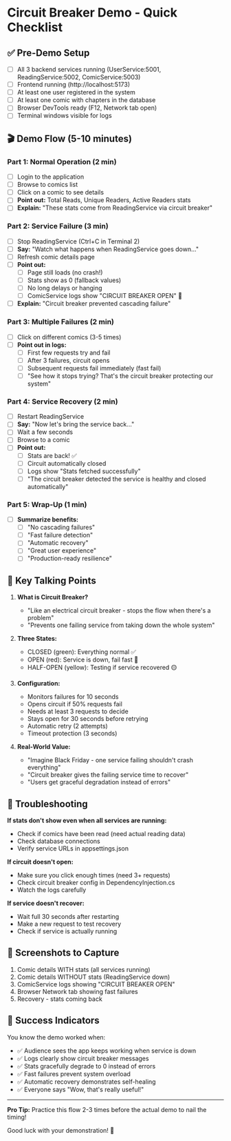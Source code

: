 # Circuit Breaker Demo - Quick Checklist

## ✅ Pre-Demo Setup

- [ ] All 3 backend services running (UserService:5001, ReadingService:5002, ComicService:5003)
- [ ] Frontend running (http://localhost:5173)
- [ ] At least one user registered in the system
- [ ] At least one comic with chapters in the database
- [ ] Browser DevTools ready (F12, Network tab open)
- [ ] Terminal windows visible for logs

## 🎬 Demo Flow (5-10 minutes)

### Part 1: Normal Operation (2 min)
- [ ] Login to the application
- [ ] Browse to comics list
- [ ] Click on a comic to see details
- [ ] **Point out:** Total Reads, Unique Readers, Active Readers stats
- [ ] **Explain:** "These stats come from ReadingService via circuit breaker"

### Part 2: Service Failure (3 min)
- [ ] Stop ReadingService (Ctrl+C in Terminal 2)
- [ ] **Say:** "Watch what happens when ReadingService goes down..."
- [ ] Refresh comic details page
- [ ] **Point out:**
  - [ ] Page still loads (no crash!)
  - [ ] Stats show as 0 (fallback values)
  - [ ] No long delays or hanging
  - [ ] ComicService logs show "CIRCUIT BREAKER OPEN" 🔴
- [ ] **Explain:** "Circuit breaker prevented cascading failure"

### Part 3: Multiple Failures (2 min)
- [ ] Click on different comics (3-5 times)
- [ ] **Point out in logs:**
  - [ ] First few requests try and fail
  - [ ] After 3 failures, circuit opens
  - [ ] Subsequent requests fail immediately (fast fail)
  - [ ] "See how it stops trying? That's the circuit breaker protecting our system"

### Part 4: Service Recovery (2 min)
- [ ] Restart ReadingService
- [ ] **Say:** "Now let's bring the service back..."
- [ ] Wait a few seconds
- [ ] Browse to a comic
- [ ] **Point out:**
  - [ ] Stats are back! ✅
  - [ ] Circuit automatically closed
  - [ ] Logs show "Stats fetched successfully"
  - [ ] "The circuit breaker detected the service is healthy and closed automatically"

### Part 5: Wrap-Up (1 min)
- [ ] **Summarize benefits:**
  - [ ] "No cascading failures"
  - [ ] "Fast failure detection"  
  - [ ] "Automatic recovery"
  - [ ] "Great user experience"
  - [ ] "Production-ready resilience"

## 🎤 Key Talking Points

1. **What is Circuit Breaker?**
   - "Like an electrical circuit breaker - stops the flow when there's a problem"
   - "Prevents one failing service from taking down the whole system"

2. **Three States:**
   - CLOSED (green): Everything normal ✅
   - OPEN (red): Service is down, fail fast 🔴
   - HALF-OPEN (yellow): Testing if service recovered 🟡

3. **Configuration:**
   - Monitors failures for 10 seconds
   - Opens circuit if 50% requests fail
   - Needs at least 3 requests to decide
   - Stays open for 30 seconds before retrying
   - Automatic retry (2 attempts)
   - Timeout protection (3 seconds)

4. **Real-World Value:**
   - "Imagine Black Friday - one service failing shouldn't crash everything"
   - "Circuit breaker gives the failing service time to recover"
   - "Users get graceful degradation instead of errors"

## 🐛 Troubleshooting

**If stats don't show even when all services are running:**
- Check if comics have been read (need actual reading data)
- Check database connections
- Verify service URLs in appsettings.json

**If circuit doesn't open:**
- Make sure you click enough times (need 3+ requests)
- Check circuit breaker config in DependencyInjection.cs
- Watch the logs carefully

**If service doesn't recover:**
- Wait full 30 seconds after restarting
- Make a new request to test recovery
- Check if service is actually running

## 📸 Screenshots to Capture

1. Comic details WITH stats (all services running)
2. Comic details WITHOUT stats (ReadingService down)
3. ComicService logs showing "CIRCUIT BREAKER OPEN"
4. Browser Network tab showing fast failures
5. Recovery - stats coming back

## 🎯 Success Indicators

You know the demo worked when:
- ✅ Audience sees the app keeps working when service is down
- ✅ Logs clearly show circuit breaker messages
- ✅ Stats gracefully degrade to 0 instead of errors
- ✅ Fast failures prevent system overload
- ✅ Automatic recovery demonstrates self-healing
- ✅ Everyone says "Wow, that's really useful!"

---

**Pro Tip:** Practice this flow 2-3 times before the actual demo to nail the timing!

Good luck with your demonstration! 🚀
